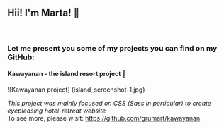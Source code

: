 ## Hii! I'm Marta! 👋
</br>

### Let me present you some of my projects you can find on my GitHub:

<!--
**grumart/grumart** is a ✨ _special_ ✨ repository because its `README.md` (this file) appears on your GitHub profile.

Here are some ideas to get you started:

- 🔭 I’m currently working on ...
- 🌱 I’m currently learning ...
- 👯 I’m looking to collaborate on ...
- 🤔 I’m looking for help with ...
- 💬 Ask me about ...
- 📫 How to reach me: ...
- 😄 Pronouns: ...
- ⚡ Fun fact: ...
-->

#### Kawayanan - the island resort project :palm_tree:



![Kawayanan project] (island_screenshot-1.jpg)

*This project was mainly focused on CSS (Sass in perticular) to create eyepleasing hotel-retreat website* </br>
To see more, please wisit: https://github.com/grumart/kawayanan 
